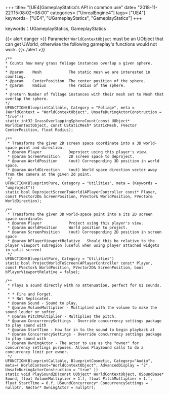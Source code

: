 +++
title= "[UE4]GameplayStatics‘s API in common use"
date= "2018-11-22T15:08:02+08:00"
categories= ["UnrealEngine4"]
tags= ["UE4"]
keywords= ["UE4", "UGameplayStatics", "GameplayStatics"]
+++

keywords：UGameplayStatics, GameplayStatics

{{< alert danger >}}
Parameter `WorldContextObject` must be an UObject that can get UWorld, otherwise the following gameplay's functions would not work.
{{< /alert >}}

    /**
	* Counts how many grass foliage instances overlap a given sphere.
	*
	* @param	Mesh			The static mesh we are interested in counting.
	* @param	CenterPosition	The center position of the sphere.
	* @param	Radius			The radius of the sphere.
	*
	* @return Number of foliage instances with their mesh set to Mesh that overlap the sphere.
	*/
	UFUNCTION(BlueprintCallable, Category = "Foliage", meta = (WorldContext = "WorldContextObject", UnsafeDuringActorConstruction = "true"))
	static int32 GrassOverlappingSphereCount(const UObject* WorldContextObject, const UStaticMesh* StaticMesh, FVector CenterPosition, float Radius);

	/** 
	 * Transforms the given 2D screen space coordinate into a 3D world-space point and direction.
	 * @param Player			Deproject using this player's view.
	 * @param ScreenPosition	2D screen space to deproject.
	 * @param WorldPosition		(out) Corresponding 3D position in world space.
	 * @param WorldDirection	(out) World space direction vector away from the camera at the given 2d point.
	 */
	UFUNCTION(BlueprintPure, Category = "Utilities", meta = (Keywords = "unproject"))
	static bool DeprojectScreenToWorld(APlayerController const* Player, const FVector2D& ScreenPosition, FVector& WorldPosition, FVector& WorldDirection);

	/** 
	 * Transforms the given 3D world-space point into a its 2D screen space coordinate. 
	 * @param Player			Project using this player's view.
	 * @param WorldPosition		World position to project.
	 * @param ScreenPosition	(out) Corresponding 2D position in screen space
	 * @param bPlayerViewportRelative	Should this be relative to the player viewport subregion (useful when using player attached widgets in split screen)
	 */
	UFUNCTION(BlueprintPure, Category = "Utilities")
	static bool ProjectWorldToScreen(APlayerController const* Player, const FVector& WorldPosition, FVector2D& ScreenPosition, bool bPlayerViewportRelative = false);
    
    /**
	 * Plays a sound directly with no attenuation, perfect for UI sounds.
	 *
	 * * Fire and Forget.
	 * * Not Replicated.
	 * @param Sound - Sound to play.
	 * @param VolumeMultiplier - Multiplied with the volume to make the sound louder or softer.
	 * @param PitchMultiplier - Multiplies the pitch.
	 * @param ConcurrencySettings - Override concurrency settings package to play sound with
	 * @param StartTime - How far in to the sound to begin playback at
	 * @param ConcurrencySettings - Override concurrency settings package to play sound with
	 * @param OwningActor - The actor to use as the "owner" for concurrency settings purposes. Allows PlaySound calls to do a concurrency limit per owner.
	 */
	UFUNCTION(BlueprintCallable, BlueprintCosmetic, Category="Audio", meta=( WorldContext="WorldContextObject", AdvancedDisplay = "2", UnsafeDuringActorConstruction = "true" ))
	static void PlaySound2D(const UObject* WorldContextObject, USoundBase* Sound, float VolumeMultiplier = 1.f, float PitchMultiplier = 1.f, float StartTime = 0.f, USoundConcurrency* ConcurrencySettings = nullptr, AActor* OwningActor = nullptr);

